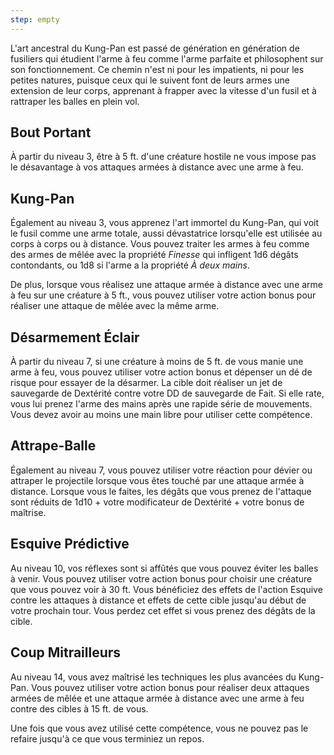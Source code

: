 ```yaml
---
step: empty
---
```

L'art ancestral du Kung-Pan est passé de génération en génération de fusiliers qui étudient l'arme à feu comme l'arme parfaite et philosophent sur son fonctionnement. Ce chemin n'est ni pour les impatients, ni pour les petites natures, puisque ceux qui le suivent font de leurs armes une extension de leur corps, apprenant à frapper avec la vitesse d'un fusil et à rattraper les balles en plein vol.

## Bout Portant

À partir du niveau 3, être à 5 ft. d'une créature hostile ne vous impose pas le désavantage à vos attaques armées à distance avec une arme à feu.

## Kung-Pan

Également au niveau 3, vous apprenez l'art immortel du Kung-Pan, qui voit le fusil comme une arme totale, aussi dévastatrice lorsqu'elle est utilisée au corps à corps ou à distance. Vous pouvez traiter les armes à feu comme des armes de mêlée avec la propriété *Finesse* qui infligent 1d6 dégâts contondants, ou 1d8 si l'arme a la propriété *À deux mains*.

De plus, lorsque vous réalisez une attaque armée à distance avec une arme à feu sur une créature à 5 ft., vous pouvez utiliser votre action bonus pour réaliser une attaque de mêlée avec la même arme.

## Désarmement Éclair

À partir du niveau 7, si une créature à moins de 5 ft. de vous manie une arme à feu, vous pouvez utiliser votre action bonus et dépenser un dé de risque pour essayer de la désarmer. La cible doit réaliser un jet de sauvegarde de Dextérité contre votre DD de sauvegarde de Fait. Si elle rate, vous lui prenez l'arme des mains après une rapide série de mouvements. Vous devez avoir au moins une main libre pour utiliser cette compétence.

## Attrape-Balle

Également au niveau 7, vous pouvez utiliser votre réaction pour dévier ou attraper le projectile lorsque vous êtes touché par une attaque armée à distance. Lorsque vous le faites, les dégâts que vous prenez de l'attaque sont réduits de 1d10 + votre modificateur de Dextérité + votre bonus de maîtrise.

## Esquive Prédictive

Au niveau 10, vos réflexes sont si affûtés que vous pouvez éviter les balles à venir. Vous pouvez utiliser votre action bonus pour choisir une créature que vous pouvez voir à 30 ft. Vous bénéficiez des effets de l'action Esquive contre les attaques à distance et effets de cette cible jusqu'au début de votre prochain tour. Vous perdez cet effet si vous prenez des dégâts de la cible.

## Coup Mitrailleurs

Au niveau 14, vous avez maîtrisé les techniques les plus avancées du Kung-Pan. Vous pouvez utiliser votre action bonus pour réaliser deux attaques armées de mêlée et une attaque armée à distance avec une arme à feu contre des cibles à 15 ft. de vous.

Une fois que vous avez utilisé cette compétence, vous ne pouvez pas le refaire jusqu'à ce que vous terminiez un repos.
